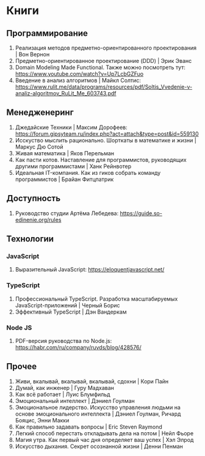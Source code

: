 # Книги

## Программирование

1. Реализация методов предметно-ориентированного проектирования | Вон Вернон
2. Предметно-ориентированное проектирование (DDD) | Эрик Эванс
3. Domain Modeling Made Functional. Также можно посмотреть тут: <https://www.youtube.com/watch?v=Up7LcbGZFuo>
4. Введение в анализ алгоритмов | Майкл Солтис: <https://www.rulit.me/data/programs/resources/pdf/Soltis_Vvedenie-v-analiz-algoritmov_RuLit_Me_603743.pdf>

## Менедженеринг

1. Джедайские Техники | Максим Дорофеев: <https://forum.gipsyteam.ru/index.php?act=attach&type=post&id=559130>
2. Исскуство мыслить рационально. Шорткаты в математике и жизни | Маркус Дю Сотой
3. Живая математика | Яков Перельман
4. Как пасти котов. Наставление для программистов, руководящих другими программистами | Ханк Рейнвотер
5. Идеальная IT-компания. Как из гиков собрать команду программистов | Брайан Фитцпатрик

## Доступность

1. Руководство студии Артёма Лебедева: <https://guide.so-edinenie.org/rules>

## Технологии

### JavaScript

1. Выразительный JavaScript: <https://eloquentjavascript.net/>

### TypeScript

1. Профессиональный TypeScript. Разработка масштабируемых JavaScript-приложений | Черный Борис
2. Эффективный TypeScript | Дэн Вандеркам

### Node JS

1. PDF-версия руководства по Node.js: <https://habr.com/ru/company/ruvds/blog/428576/>

## Прочее

1. Живи, вкалывай, вкалывай, вкалывай, сдохни | Кори Пайн
2. Думай, как инженер | Гуру Мадхаван
3. Как всё работает | Луис Блумфильд
4. Эмоциональный интеллект | Дэниел Гоулман
5. Эмоциональное лидерство. Искусство управления людьми на основе эмоционального интеллекта | Дэниел Гоулман, Ричард Бояцис, Энни Макки
6. Как правильно задавать вопросы | Eric Steven Raymond
7. Легкий способ перестать откладывать дела на потом | Нейл Фьоре
8. Магия утра. Как первый час дня определяет ваш успех | Хэл Элрод
9. Искусство дыхания. Секрет осознанной жизни | Денни Пенман
